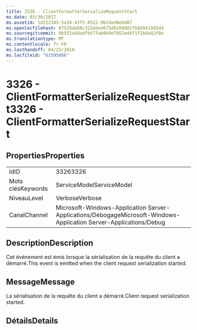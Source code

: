 ```yaml
---
title: 3326 - ClientFormatterSerializeRequestStart
ms.date: 03/30/2017
ms.assetid: 1d212383-5a34-43f5-8522-9b15ed8ebd87
ms.openlocfilehash: 07529ab88c322ebed675d620d801f68d941945d4
ms.sourcegitcommit: 9b552addadfb57fab0b9e7852ed4f1f1b8a42f8e
ms.translationtype: MT
ms.contentlocale: fr-FR
ms.lasthandoff: 04/23/2019
ms.locfileid: "61595866"
---
```

# <a name="3326---clientformatterserializerequeststart"></a><span data-ttu-id="fe9cd-102">3326 - ClientFormatterSerializeRequestStart</span><span class="sxs-lookup"><span data-stu-id="fe9cd-102">3326 - ClientFormatterSerializeRequestStart</span></span>
## <a name="properties"></a><span data-ttu-id="fe9cd-103">Properties</span><span class="sxs-lookup"><span data-stu-id="fe9cd-103">Properties</span></span>  
  
|||  
|-|-|  
|<span data-ttu-id="fe9cd-104">Id</span><span class="sxs-lookup"><span data-stu-id="fe9cd-104">ID</span></span>|<span data-ttu-id="fe9cd-105">3326</span><span class="sxs-lookup"><span data-stu-id="fe9cd-105">3326</span></span>|  
|<span data-ttu-id="fe9cd-106">Mots clés</span><span class="sxs-lookup"><span data-stu-id="fe9cd-106">Keywords</span></span>|<span data-ttu-id="fe9cd-107">ServiceModel</span><span class="sxs-lookup"><span data-stu-id="fe9cd-107">ServiceModel</span></span>|  
|<span data-ttu-id="fe9cd-108">Niveau</span><span class="sxs-lookup"><span data-stu-id="fe9cd-108">Level</span></span>|<span data-ttu-id="fe9cd-109">Verbose</span><span class="sxs-lookup"><span data-stu-id="fe9cd-109">Verbose</span></span>|  
|<span data-ttu-id="fe9cd-110">Canal</span><span class="sxs-lookup"><span data-stu-id="fe9cd-110">Channel</span></span>|<span data-ttu-id="fe9cd-111">Microsoft-Windows-Application Server-Applications/Débogage</span><span class="sxs-lookup"><span data-stu-id="fe9cd-111">Microsoft-Windows-Application Server-Applications/Debug</span></span>|  
  
## <a name="description"></a><span data-ttu-id="fe9cd-112">Description</span><span class="sxs-lookup"><span data-stu-id="fe9cd-112">Description</span></span>  
 <span data-ttu-id="fe9cd-113">Cet événement est émis lorsque la sérialisation de la requête du client a démarré.</span><span class="sxs-lookup"><span data-stu-id="fe9cd-113">This event is emitted when the client request serialization started.</span></span>  
  
## <a name="message"></a><span data-ttu-id="fe9cd-114">Message</span><span class="sxs-lookup"><span data-stu-id="fe9cd-114">Message</span></span>  
 <span data-ttu-id="fe9cd-115">La sérialisation de la requête du client a démarré.</span><span class="sxs-lookup"><span data-stu-id="fe9cd-115">Client request serialization started.</span></span>  
  
## <a name="details"></a><span data-ttu-id="fe9cd-116">Détails</span><span class="sxs-lookup"><span data-stu-id="fe9cd-116">Details</span></span>
